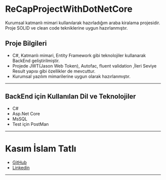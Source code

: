 # ReCapProjectWithDotNetCore
Kurumsal katmanlı mimari kullanılarak hazırladığım araba kiralama projesidir. Proje SOLID ve clean code tekniklerine uygun hazırlanmıştır. 

## Proje Bilgileri
* C#, Katmanlı mimari, Entity Framework gibi teknolojiler kullanarak BackEnd geliştirilmiştir.
* Projede JWT(Jason Web Token), Autofac, fluent validation ,İleri Seviye Result yapısı gibi özellikler de mevcuttur. 
* Kurumsal yazılım mimarilerine uygun olarak hazırlanmıştır.
***
## BackEnd için Kullanılan Dil ve Teknolojiler
* C#
* Asp.Net Core
* MsSQL
* Test için PostMan
***


# Kasım İslam Tatlı
- [GitHub](https://github.com/kasimtt)
- [Linkedin](www.linkedin.com/in/kasım-islam-tatlı-512019190)
***
